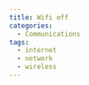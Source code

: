 ```yaml
---
title: Wifi off
categories:
  - Communications
tags:
  - internet
  - network
  - wireless
---
```

